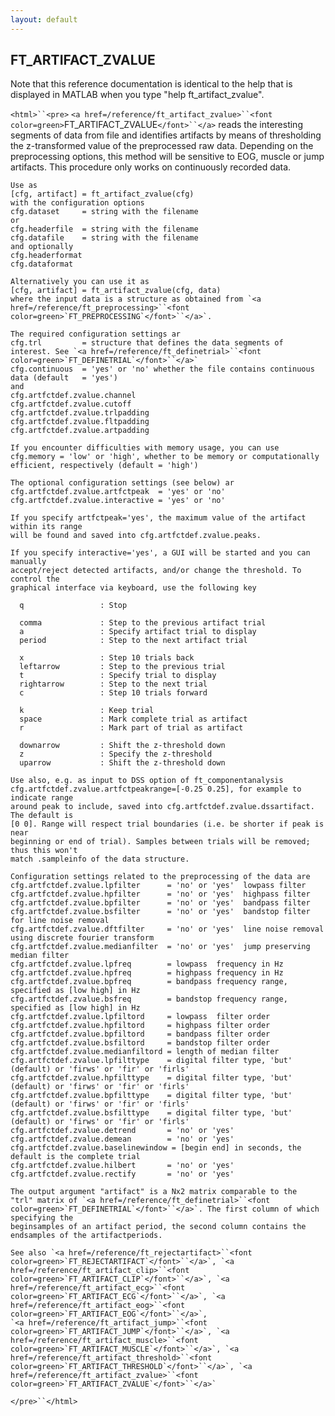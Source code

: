 ```yaml
---
layout: default
---
```


##  FT_ARTIFACT_ZVALUE

Note that this reference documentation is identical to the help that is displayed in MATLAB when you type "help ft_artifact_zvalue".

`<html>``<pre>`
    `<a href=/reference/ft_artifact_zvalue>``<font color=green>`FT_ARTIFACT_ZVALUE`</font>``</a>` reads the interesting segments of data from file and identifies
    artifacts by means of thresholding the z-transformed value of the preprocessed raw data.
    Depending on the preprocessing options, this method will be sensitive to EOG, muscle or
    jump artifacts.  This procedure only works on continuously recorded data.
 
    Use as
    [cfg, artifact] = ft_artifact_zvalue(cfg)
    with the configuration options
    cfg.dataset     = string with the filename
    or
    cfg.headerfile  = string with the filename
    cfg.datafile    = string with the filename
    and optionally
    cfg.headerformat
    cfg.dataformat
 
    Alternatively you can use it as
    [cfg, artifact] = ft_artifact_zvalue(cfg, data)
    where the input data is a structure as obtained from `<a href=/reference/ft_preprocessing>``<font color=green>`FT_PREPROCESSING`</font>``</a>`.
 
    The required configuration settings ar
    cfg.trl         = structure that defines the data segments of interest. See `<a href=/reference/ft_definetrial>``<font color=green>`FT_DEFINETRIAL`</font>``</a>`
    cfg.continuous  = 'yes' or 'no' whether the file contains continuous data (default   = 'yes')
    and
    cfg.artfctdef.zvalue.channel
    cfg.artfctdef.zvalue.cutoff
    cfg.artfctdef.zvalue.trlpadding
    cfg.artfctdef.zvalue.fltpadding
    cfg.artfctdef.zvalue.artpadding
 
    If you encounter difficulties with memory usage, you can use
    cfg.memory = 'low' or 'high', whether to be memory or computationally efficient, respectively (default = 'high')
 
    The optional configuration settings (see below) ar
    cfg.artfctdef.zvalue.artfctpeak  = 'yes' or 'no'
    cfg.artfctdef.zvalue.interactive = 'yes' or 'no'
 
    If you specify artfctpeak='yes', the maximum value of the artifact within its range
    will be found and saved into cfg.artfctdef.zvalue.peaks.
 
    If you specify interactive='yes', a GUI will be started and you can manually
    accept/reject detected artifacts, and/or change the threshold. To control the
    graphical interface via keyboard, use the following key
 
      q                 : Stop
 
      comma             : Step to the previous artifact trial
      a                 : Specify artifact trial to display
      period            : Step to the next artifact trial
 
      x                 : Step 10 trials back
      leftarrow         : Step to the previous trial
      t                 : Specify trial to display
      rightarrow        : Step to the next trial
      c                 : Step 10 trials forward
 
      k                 : Keep trial
      space             : Mark complete trial as artifact
      r                 : Mark part of trial as artifact
 
      downarrow         : Shift the z-threshold down
      z                 : Specify the z-threshold
      uparrow           : Shift the z-threshold down
 
    Use also, e.g. as input to DSS option of ft_componentanalysis
    cfg.artfctdef.zvalue.artfctpeakrange=[-0.25 0.25], for example to indicate range
    around peak to include, saved into cfg.artfctdef.zvalue.dssartifact. The default is
    [0 0]. Range will respect trial boundaries (i.e. be shorter if peak is near
    beginning or end of trial). Samples between trials will be removed; thus this won't
    match .sampleinfo of the data structure.
 
    Configuration settings related to the preprocessing of the data are
    cfg.artfctdef.zvalue.lpfilter      = 'no' or 'yes'  lowpass filter
    cfg.artfctdef.zvalue.hpfilter      = 'no' or 'yes'  highpass filter
    cfg.artfctdef.zvalue.bpfilter      = 'no' or 'yes'  bandpass filter
    cfg.artfctdef.zvalue.bsfilter      = 'no' or 'yes'  bandstop filter for line noise removal
    cfg.artfctdef.zvalue.dftfilter     = 'no' or 'yes'  line noise removal using discrete fourier transform
    cfg.artfctdef.zvalue.medianfilter  = 'no' or 'yes'  jump preserving median filter
    cfg.artfctdef.zvalue.lpfreq        = lowpass  frequency in Hz
    cfg.artfctdef.zvalue.hpfreq        = highpass frequency in Hz
    cfg.artfctdef.zvalue.bpfreq        = bandpass frequency range, specified as [low high] in Hz
    cfg.artfctdef.zvalue.bsfreq        = bandstop frequency range, specified as [low high] in Hz
    cfg.artfctdef.zvalue.lpfiltord     = lowpass  filter order
    cfg.artfctdef.zvalue.hpfiltord     = highpass filter order
    cfg.artfctdef.zvalue.bpfiltord     = bandpass filter order
    cfg.artfctdef.zvalue.bsfiltord     = bandstop filter order
    cfg.artfctdef.zvalue.medianfiltord = length of median filter
    cfg.artfctdef.zvalue.lpfilttype    = digital filter type, 'but' (default) or 'firws' or 'fir' or 'firls'
    cfg.artfctdef.zvalue.hpfilttype    = digital filter type, 'but' (default) or 'firws' or 'fir' or 'firls'
    cfg.artfctdef.zvalue.bpfilttype    = digital filter type, 'but' (default) or 'firws' or 'fir' or 'firls'
    cfg.artfctdef.zvalue.bsfilttype    = digital filter type, 'but' (default) or 'firws' or 'fir' or 'firls'
    cfg.artfctdef.zvalue.detrend       = 'no' or 'yes'
    cfg.artfctdef.zvalue.demean        = 'no' or 'yes'
    cfg.artfctdef.zvalue.baselinewindow = [begin end] in seconds, the default is the complete trial
    cfg.artfctdef.zvalue.hilbert       = 'no' or 'yes'
    cfg.artfctdef.zvalue.rectify       = 'no' or 'yes'
 
    The output argument "artifact" is a Nx2 matrix comparable to the
    "trl" matrix of `<a href=/reference/ft_definetrial>``<font color=green>`FT_DEFINETRIAL`</font>``</a>`. The first column of which specifying the
    beginsamples of an artifact period, the second column contains the
    endsamples of the artifactperiods.
 
    See also `<a href=/reference/ft_rejectartifact>``<font color=green>`FT_REJECTARTIFACT`</font>``</a>`, `<a href=/reference/ft_artifact_clip>``<font color=green>`FT_ARTIFACT_CLIP`</font>``</a>`, `<a href=/reference/ft_artifact_ecg>``<font color=green>`FT_ARTIFACT_ECG`</font>``</a>`, `<a href=/reference/ft_artifact_eog>``<font color=green>`FT_ARTIFACT_EOG`</font>``</a>`,
    `<a href=/reference/ft_artifact_jump>``<font color=green>`FT_ARTIFACT_JUMP`</font>``</a>`, `<a href=/reference/ft_artifact_muscle>``<font color=green>`FT_ARTIFACT_MUSCLE`</font>``</a>`, `<a href=/reference/ft_artifact_threshold>``<font color=green>`FT_ARTIFACT_THRESHOLD`</font>``</a>`, `<a href=/reference/ft_artifact_zvalue>``<font color=green>`FT_ARTIFACT_ZVALUE`</font>``</a>`
`</pre>``</html>`

